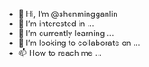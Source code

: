 - 👋 Hi, I’m @shenmingganlin
- 👀 I’m interested in ...
- 🌱 I’m currently learning ...
- 💞️ I’m looking to collaborate on ...
- 📫 How to reach me ...

<!---
shenmingganlin/shenmingganlin is a ✨ special ✨ repository because its `README.md` (this file) appears on your GitHub profile.
You can click the Preview link to take a look at your changes.
--->
